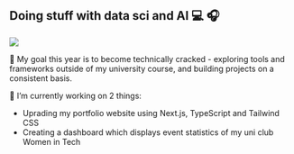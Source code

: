 ## Doing stuff with data sci and AI 💻 🎧
![](https://komarev.com/ghpvc/?username=Raine0554)

🌱 My goal this year is to become technically cracked - exploring tools and frameworks outside of my university course, and building projects on a consistent basis. 


🔭 I’m currently working on 2 things:
  - Uprading my portfolio website using Next.js, TypeScript and Tailwind CSS
  - Creating a dashboard which displays event statistics of my uni club Women in Tech


<!--
**Raine0554/Raine0554** is a ✨ _special_ ✨ repository because its `README.md` (this file) appears on your GitHub profile.

Hi, I’m Lorraine Sanares. I’m a Student and aspiring Data Scientist based in Melbourne, Australia.

As third-year Bachelor of Science student majoring in Data Science at the University of Melbourne, I specialise in extracting powerful and impacful insights from data; implementing advanced techniques in Python, SQL and Machine Learning. I use a wide range of visualisation tools to create beautiful and user-friendly visualisations. What's my story? What challenges did I face and how did I overcome them?
Here are some ideas to get you started:

- 🔭 I’m currently working on ...
- 🌱 I’m currently learning ...
- 👯 I’m looking to collaborate on ...
- 🤔 I’m looking for help with ...
- 💬 Ask me about ...
- 📫 How to reach me: ...
- 😄 Pronouns: ...
- ⚡ Fun fact: ...
-->

